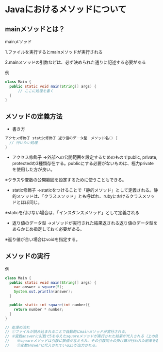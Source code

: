# Javaにおけるメソッドについて

## mainメソッドとは？
mainメソッド

1.ファイルを実行するとmainメソッドが実行される

2.mainメソッドの引数などは、必ず決められた通りに記述する必要がある

例
```Java
class Main {
  public static void main(String[] args) {  
      // ここに処理を書く
  {
}
```

## メソッドの定義方法
- 書き方
```Java
アクセス修飾子 static修飾子 返り値のデータ型　メソッド名() {
  // 行いたい処理
}
```

- アクセス修飾子
→外部への公開範囲を設定するためのものでpublic, private, protectedの3種類存在する。publicにする必要がないものは、極力privateを使用した方が良い。

※クラスや変数の公開範囲を設定するために使うこともできる。

- static修飾子
→staticをつけることで「静的メソッド」として定義される。静的メソッドは、「クラスメソッド」とも呼ばれ、rubyにおけるクラスメソッドとほぼ同じ。

※staticを付けない場合は、「インスタンスメソッド」として定義される

- 返り値のデータ型
→メソッドが実行された結果返される返り値のデータ型をあらかじめ指定しておく必要がある。

※返り値が合い場合はvoidを指定する。

## メソッドの実行
例
```Java
class Main {
  public static void main(String[] args) {
    var answer = square(5);
    System.out.println(answer);
  }

  public static int square(int number){
    return number * number;
  }
}

// 処理の流れ　
// ①ファイルが読み込まれることで自動的にmainメソッドが実行される。
// ②変数answerに引数で5を与えたsquareメソッドが実行された結果が代入される（上の例では5*5の結果である25が代入される）。
//　　※squareメソッドは引数に数値が与えられ、その引数同士の掛け算が行われた結果を数値で返すメソッド。
//　　③変数answerに代入されている25が出力される。
```
